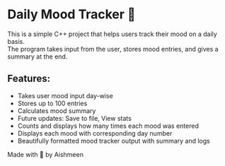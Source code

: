 # Daily Mood Tracker 🧠

This is a simple C++ project that helps users track their mood on a daily basis.  
The program takes input from the user, stores mood entries, and gives a summary at the end.

## Features:
- Takes user mood input day-wise
- Stores up to 100 entries
- Calculates mood summary
- Future updates: Save to file, View stats
- Counts and displays how many times each mood was entered
- Displays each mood with corresponding day number
- Beautifully formatted mood tracker output with summary and logs


Made with 💛 by Aishmeen
